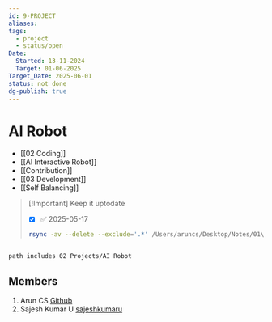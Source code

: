 ```yaml
---
id: 9-PROJECT
aliases: 
tags:
  - project
  - status/open
Date:
  Started: 13-11-2024
  Target: 01-06-2025
Target_Date: 2025-06-01
status: not_done
dg-publish: true
---
```


# AI Robot

- [[02 Coding]]
- [[AI Interactive Robot]] 
- [[Contribution]]
- [[03 Development]]
- [[Self Balancing]]

>[!Important] Keep it uptodate
>- [x]  ✅ 2025-05-17
>```bash
> rsync -av --delete --exclude='.*' /Users/aruncs/Desktop/Notes/01\ Projects/AI\ Robot/  /Users/aruncs/Git/AI-Robot-Obsidian-Notes/
> ```


```
```
```tasks
path includes 02 Projects/AI Robot
```

## Members

1. Arun CS [Github](https://github.com/aruncs31s)
2. Sajesh Kumar U [sajeshkumaru](https://github.com/sajeshkumaru)  
